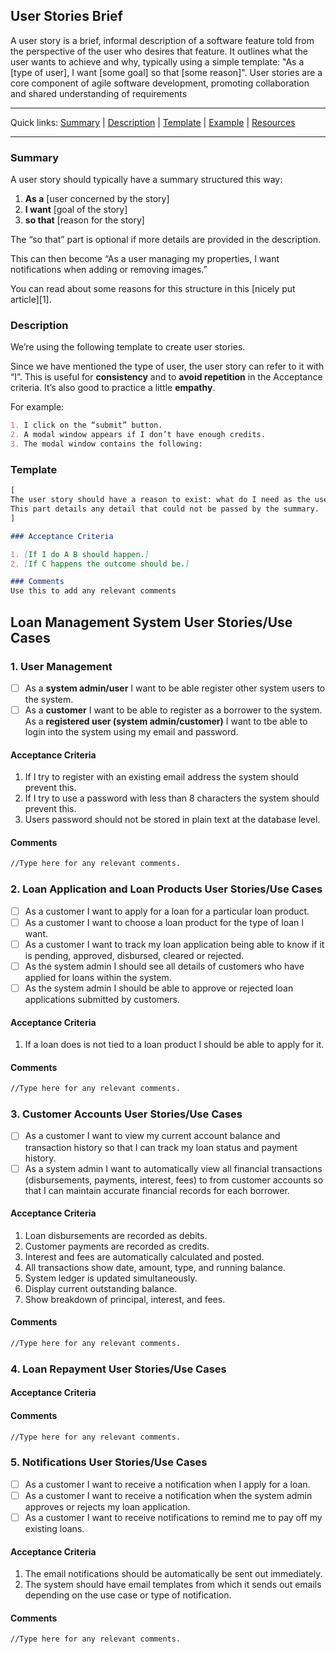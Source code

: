 ## User Stories Brief

A user story is a brief, informal description of a software feature told from the perspective of the user who desires that feature. It outlines what the user wants to achieve and why, typically using a simple template: "As a [type of user], I want [some goal] so that [some reason]". User stories are a core component of agile software development, promoting collaboration and shared understanding of requirements

---

Quick links: [Summary](#summary) | [Description](#description) | [Template](#template) | [Example](#example) | [Resources](#resources)

---

### Summary

A user story should typically have a summary structured this way:

1. **As a** [user concerned by the story]
1. **I want** [goal of the story]
1. **so that** [reason for the story]

The “so that” part is optional if more details are provided in the description.

This can then become “As a user managing my properties, I want notifications when adding or removing images.”

You can read about some reasons for this structure in this [nicely put article][1].

### Description

We’re using the following template to create user stories.

Since we have mentioned the type of user, the user story can refer to it with “I”.
This is useful for **consistency** and to **avoid repetition** in the Acceptance criteria.
It’s also good to practice a little **empathy**.

For example:

```markdown
1. I click on the “submit” button.
2. A modal window appears if I don’t have enough credits.
3. The modal window contains the following:
```

### Template

```markdown
[
The user story should have a reason to exist: what do I need as the user described in the summary?
This part details any detail that could not be passed by the summary.
]

### Acceptance Criteria

1. [If I do A B should happen.]
2. [If C happens the outcome should be.]

### Comments
Use this to add any relevant comments
```

## Loan Management System User Stories/Use Cases

### 1. User Management

- [ ] As a **system admin/user** I want to be able register other system users to the system.
- [ ] As a **customer** I want to be able to register as a borrower to the system.
As a **registered user (system admin/customer)** I want to tbe able to login into the system using my email and password.

#### Acceptance Criteria

1. If I try to register with an existing email address the system should prevent this.
2. If I try to use a password with less than 8 characters the system should prevent this.
3. Users password should not be stored in plain text at the database level.

#### Comments

```markdown
//Type here for any relevant comments.
```

### 2. Loan Application and Loan Products User Stories/Use Cases

- [ ] As a customer I want to apply for a loan for a particular loan product.
- [ ] As a customer I want to choose a loan product for the type of loan I want.
- [ ] As a customer I want to track my loan application being able to know if it is pending, approved, disbursed, cleared or rejected.
- [ ] As the system admin I should see all details of customers who have applied for loans within the system.
- [ ] As the system admin I should be able to approve or rejected loan applications submitted by customers.

#### Acceptance Criteria

1. If a loan does is not tied to a loan product I should be able to apply for it.

#### Comments

```markdown
//Type here for any relevant comments.
```

### 3. Customer Accounts User Stories/Use Cases

- [ ] As a customer I want to view my current account balance and transaction history so that I can track my loan status and payment history.
- [ ] As a system admin I want to automatically view all financial transactions (disbursements, payments, interest, fees) to from customer accounts so that I can maintain accurate financial records for each borrower.

#### Acceptance Criteria

1. Loan disbursements are recorded as debits.
2. Customer payments are recorded as credits.
3. Interest and fees are automatically calculated and posted.
4. All transactions show date, amount, type, and running balance.
5. System ledger is updated simultaneously.
6. Display current outstanding balance.
7. Show breakdown of principal, interest, and fees.

#### Comments

```markdown
//Type here for any relevant comments.
```

### 4. Loan Repayment User Stories/Use Cases


#### Acceptance Criteria


#### Comments

```markdown
//Type here for any relevant comments.
```

### 5. Notifications User Stories/Use Cases

- [ ] As a customer I want to receive a notification when I apply for a loan.
- [ ] As a customer I want to receive a notification when the system admin approves or rejects my loan application.
- [ ] As a customer I want to receive notifications to remind me to pay off my existing loans.

#### Acceptance Criteria

1. The email notifications should be automatically be sent out immediately.
2. The system should have email templates from which it sends out emails depending on the use case or type of notification.

#### Comments

```markdown
//Type here for any relevant comments.
```